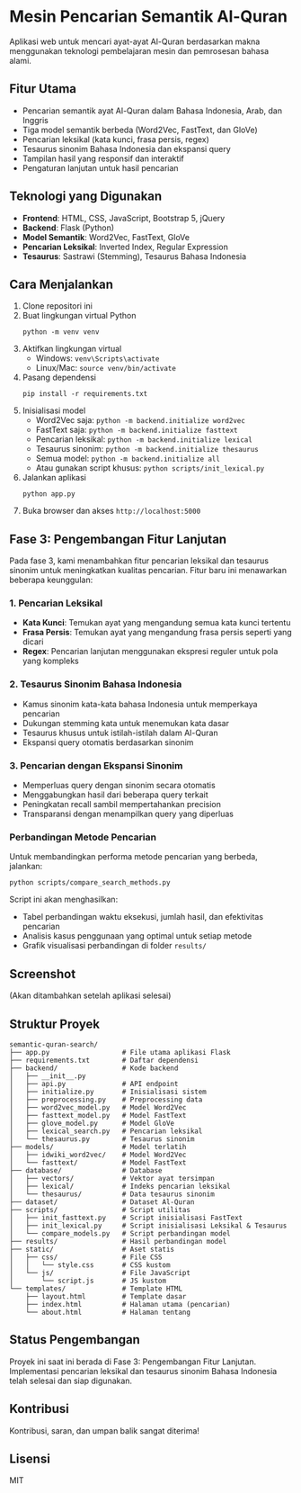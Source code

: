 # Mesin Pencarian Semantik Al-Quran

Aplikasi web untuk mencari ayat-ayat Al-Quran berdasarkan makna menggunakan teknologi pembelajaran mesin dan pemrosesan bahasa alami.

## Fitur Utama

- Pencarian semantik ayat Al-Quran dalam Bahasa Indonesia, Arab, dan Inggris
- Tiga model semantik berbeda (Word2Vec, FastText, dan GloVe)
- Pencarian leksikal (kata kunci, frasa persis, regex)
- Tesaurus sinonim Bahasa Indonesia dan ekspansi query
- Tampilan hasil yang responsif dan interaktif
- Pengaturan lanjutan untuk hasil pencarian

## Teknologi yang Digunakan

- **Frontend**: HTML, CSS, JavaScript, Bootstrap 5, jQuery
- **Backend**: Flask (Python)
- **Model Semantik**: Word2Vec, FastText, GloVe
- **Pencarian Leksikal**: Inverted Index, Regular Expression
- **Tesaurus**: Sastrawi (Stemming), Tesaurus Bahasa Indonesia

## Cara Menjalankan

1. Clone repositori ini
2. Buat lingkungan virtual Python
   ```
   python -m venv venv
   ```
3. Aktifkan lingkungan virtual
   - Windows: `venv\Scripts\activate`
   - Linux/Mac: `source venv/bin/activate`
4. Pasang dependensi
   ```
   pip install -r requirements.txt
   ```
5. Inisialisasi model
   - Word2Vec saja: `python -m backend.initialize word2vec`
   - FastText saja: `python -m backend.initialize fasttext`
   - Pencarian leksikal: `python -m backend.initialize lexical`
   - Tesaurus sinonim: `python -m backend.initialize thesaurus`
   - Semua model: `python -m backend.initialize all`
   - Atau gunakan script khusus: `python scripts/init_lexical.py`
6. Jalankan aplikasi
   ```
   python app.py
   ```
7. Buka browser dan akses `http://localhost:5000`

## Fase 3: Pengembangan Fitur Lanjutan

Pada fase 3, kami menambahkan fitur pencarian leksikal dan tesaurus sinonim untuk meningkatkan kualitas pencarian. Fitur baru ini menawarkan beberapa keunggulan:

### 1. Pencarian Leksikal

- **Kata Kunci**: Temukan ayat yang mengandung semua kata kunci tertentu
- **Frasa Persis**: Temukan ayat yang mengandung frasa persis seperti yang dicari
- **Regex**: Pencarian lanjutan menggunakan ekspresi reguler untuk pola yang kompleks

### 2. Tesaurus Sinonim Bahasa Indonesia

- Kamus sinonim kata-kata bahasa Indonesia untuk memperkaya pencarian
- Dukungan stemming kata untuk menemukan kata dasar
- Tesaurus khusus untuk istilah-istilah dalam Al-Quran
- Ekspansi query otomatis berdasarkan sinonim

### 3. Pencarian dengan Ekspansi Sinonim

- Memperluas query dengan sinonim secara otomatis
- Menggabungkan hasil dari beberapa query terkait
- Peningkatan recall sambil mempertahankan precision
- Transparansi dengan menampilkan query yang diperluas

### Perbandingan Metode Pencarian

Untuk membandingkan performa metode pencarian yang berbeda, jalankan:

```
python scripts/compare_search_methods.py
```

Script ini akan menghasilkan:

- Tabel perbandingan waktu eksekusi, jumlah hasil, dan efektivitas pencarian
- Analisis kasus penggunaan yang optimal untuk setiap metode
- Grafik visualisasi perbandingan di folder `results/`

## Screenshot

(Akan ditambahkan setelah aplikasi selesai)

## Struktur Proyek

```
semantic-quran-search/
├── app.py                  # File utama aplikasi Flask
├── requirements.txt        # Daftar dependensi
├── backend/                # Kode backend
│   ├── __init__.py
│   ├── api.py              # API endpoint
│   ├── initialize.py       # Inisialisasi sistem
│   ├── preprocessing.py    # Preprocessing data
│   ├── word2vec_model.py   # Model Word2Vec
│   ├── fasttext_model.py   # Model FastText
│   ├── glove_model.py      # Model GloVe
│   ├── lexical_search.py   # Pencarian leksikal
│   └── thesaurus.py        # Tesaurus sinonim
├── models/                 # Model terlatih
│   ├── idwiki_word2vec/    # Model Word2Vec
│   └── fasttext/           # Model FastText
├── database/               # Database
│   ├── vectors/            # Vektor ayat tersimpan
│   ├── lexical/            # Indeks pencarian leksikal
│   └── thesaurus/          # Data tesaurus sinonim
├── dataset/                # Dataset Al-Quran
├── scripts/                # Script utilitas
│   ├── init_fasttext.py    # Script inisialisasi FastText
│   ├── init_lexical.py     # Script inisialisasi Leksikal & Tesaurus
│   └── compare_models.py   # Script perbandingan model
├── results/                # Hasil perbandingan model
├── static/                 # Aset statis
│   ├── css/                # File CSS
│   │   └── style.css       # CSS kustom
│   └── js/                 # File JavaScript
│       └── script.js       # JS kustom
└── templates/              # Template HTML
    ├── layout.html         # Template dasar
    ├── index.html          # Halaman utama (pencarian)
    └── about.html          # Halaman tentang
```

## Status Pengembangan

Proyek ini saat ini berada di Fase 3: Pengembangan Fitur Lanjutan. Implementasi pencarian leksikal dan tesaurus sinonim Bahasa Indonesia telah selesai dan siap digunakan.

## Kontribusi

Kontribusi, saran, dan umpan balik sangat diterima!

## Lisensi

MIT
